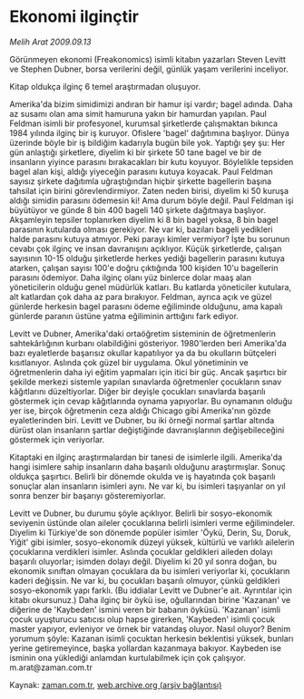 # Ekonomi ilginçtir

*Melih Arat 2009.09.13*

<tr><td class="metin" colspan="2" style="padding-top: 20px; padding-left: 5px; ">Görünmeyen ekonomi (Freakonomics) isimli kitabın yazarları Steven Levitt ve Stephen Dubner, borsa verilerini değil, günlük yaşam verilerini inceliyor.</td></tr><tr><td class="metin" colspan="2" style="padding-top: 20px; padding-left: 5px; "><p>Kitap oldukça ilginç 6 temel araştırmadan oluşuyor.
<p>Amerika'da bizim simidimizi andıran bir hamur işi vardır; bagel adında. Daha az susamı olan ama simit hamuruna yakın bir hamurdan yapılan. Paul Feldman isimli bir profesyonel, kurumsal şirketlerde çalışmaktan bıkınca 1984 yılında ilginç bir iş kuruyor. Ofislere 'bagel' dağıtımına başlıyor. Dünya üzerinde böyle bir iş bildiğim kadarıyla bugün bile yok. Yaptığı şey şu: Her gün anlaştığı şirketlere, diyelim ki bir şirkete 50 tane bagel ve bir de insanların yiyince parasını bırakacakları bir kutu koyuyor. Böylelikle tepsiden bagel alan kişi, aldığı yiyeceğin parasını kutuya koyacak. Paul Feldman sayısız şirkete dağıtımla uğraştığından hiçbir şirkette bagellerin başına tahsilat için birini görevlendirmiyor. Zaten neden birisi, diyelim ki 50 kuruşa aldığı simidin parasını ödemesin ki! Ama durum böyle değil. Paul Feldman işi büyütüyor ve günde 8 bin 400 bageli 140 şirkete dağıtmaya başlıyor. Akşamleyin tepsiler toplanırken diyelim ki 8 bin bagel yoksa, 8 bin bagel parasının kutularda olması gerekiyor. Ne var ki, bazıları bageli yedikleri halde parasını kutuya atmıyor. Peki parayı kimler vermiyor? İşte bu sorunun cevabı çok ilginç ve insan davranışını açıklıyor. Küçük şirketlerde, çalışan sayısının 10-15 olduğu şirketlerde herkes yediği bagellerin parasını kutuya atarken, çalışan sayısı 100'e doğru çıktığında 100 kişiden 10'u bagellerin parasını ödemiyor. Daha ilginç olanı yüz binlerce dolar maaş alan yöneticilerin olduğu genel müdürlük katları. Bu katlarda yöneticiler kutulara, alt katlardan çok daha az para bırakıyor. Feldman, ayrıca açık ve güzel günlerde herkesin bagel parasını ödeme eğiliminde olduğunu, ama kapalı günlerde paranın üstüne yatma eğiliminin arttığını fark ediyor.
<p>Levitt ve Dubner, Amerika'daki ortaöğretim sisteminin de öğretmenlerin sahtekârlığının kurbanı olabildiğini gösteriyor. 1980'lerden beri Amerika'da bazı eyaletlerde başarısız okullar kapatılıyor ya da bu okulların bütçeleri kısıtlanıyor. Aslında çok güzel bir uygulama. Okul yönetiminin ve öğretmenlerin daha iyi eğitim yapmaları için itici bir güç. Ancak şaşırtıcı bir şekilde merkezi sistemle yapılan sınavlarda öğretmenler çocukların sınav kâğıtlarını düzeltiyorlar. Diğer bir deyişle çocukları sınavlarda başarılı göstermek için cevap kâğıtlarında oynama yapıyorlar. Bu oynamanın olduğu yer ise, birçok öğretmenin ceza aldığı Chicago gibi Amerika'nın gözde eyaletlerinden biri. Levitt ve Dubner, bu iki örneği normal şartlar altında dürüst olan insanların şartlar değiştiğinde davranışlarının değişebileceğini göstermek için veriyorlar.
<p>Kitaptaki en ilginç araştırmalardan bir tanesi de isimlerle ilgili. Amerika'da hangi isimlere sahip insanların daha başarılı olduğunu araştırmışlar. Sonuç oldukça şaşırtıcı. Belirli bir dönemde okulda ve iş hayatında çok başarılı sonuçlar alan insanların isimleri aynı. Ne var ki, bu isimleri taşıyanlar on yıl sonra benzer bir başarıyı gösteremiyorlar.
<p>Levitt ve Dubner, bu durumu şöyle açıklıyor. Belirli bir sosyo-ekonomik seviyenin üstünde olan aileler çocuklarına belirli isimleri verme eğilimindeler. Diyelim ki Türkiye'de son dönemde popüler isimler 'Öykü, Derin, Su, Doruk, Yiğit' gibi isimler, sosyo-ekonomik düzeyi yüksek, kültürlü ve varlıklı ailelerin çocuklarına verdikleri isimler. Aslında çocuklar geldikleri aileden dolayı başarılı oluyorlar; isimden dolayı değil. Diyelim ki 20 yıl sonra doğan, bu ekonomik sınıftan olmayan çocuklara da bu isimleri veriyorlar ki, çocukların kaderi değişsin. Ne var ki, bu çocukları başarılı olmuyor, çünkü geldikleri sosyo-ekonomik yapı farklı. (Bu iddialar Levitt ve Dubner'e ait. Ayrıntılar için kitabı okursunuz.) Daha ilginç bir öykü ise, oğullarından birine 'Kazanan' ve diğerine de 'Kaybeden' ismini veren bir babanın öyküsü. 'Kazanan' isimli çocuk uyuşturucu satıcısı olup hapse girerken, 'Kaybeden' isimli çocuk master yapıyor, evleniyor ve örnek bir vatandaş oluyor. Nasıl oluyor? Benim yorumum şöyle: Kazanan isimli çocuktan herkesin beklentisi yüksek, bunları yerine getiremeyince, başka yollardan kazanmaya bakıyor. Kaybeden ise isminin ona yüklediği anlamdan kurtulabilmek için çok çalışıyor. m.arat@zaman.com.tr<br/></p></p></p></p></p></td></tr>

Kaynak: [zaman.com.tr](http://zaman.com.tr/yazar.do?yazino=891709), [web.archive.org (arşiv bağlantısı)](http://web.archive.org/web/20091113025045/http://zaman.com.tr:80/yazar.do?yazino=891709)
